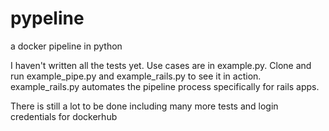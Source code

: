 # pypeline
a docker pipeline in python

I haven't written all the tests yet. Use cases are in example.py. Clone and run example_pipe.py and example_rails.py to see it in action.
example_rails.py automates the pipeline process specifically for rails apps.

There is still a lot to be done including many more tests and login credentials for dockerhub

